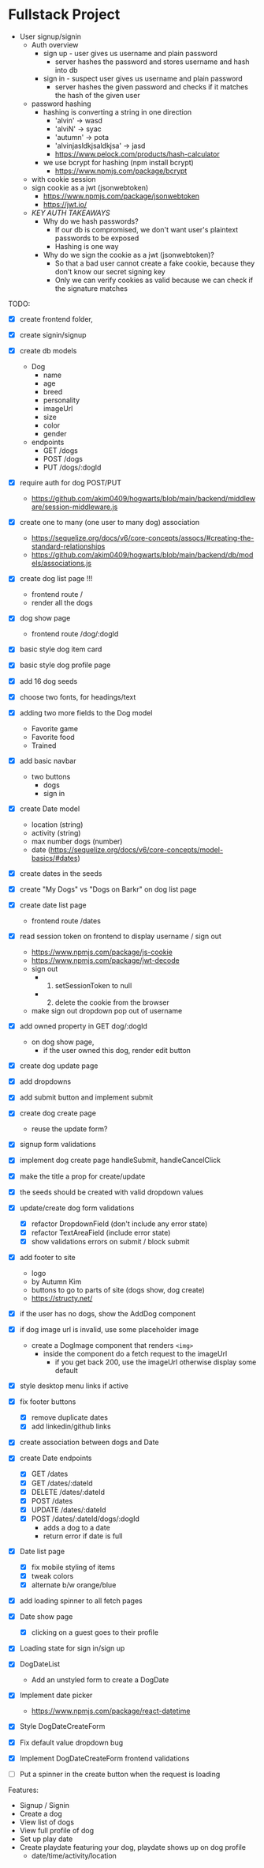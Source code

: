 # Fullstack Project

+ User signup/signin
  + Auth overview
    + sign up - user gives us username and plain password
      + server hashes the password and stores username and hash into db
    + sign in - suspect user gives us username and plain password
      + server hashes the given password and checks if it matches the hash of the given user
  + password hashing
    + hashing is converting a string in one direction
      + 'alvin' -> wasd
      + 'alviN' -> syac
      + 'autumn' -> pota
      + 'alvinjasldkjsaldkjsa' -> jasd
      + https://www.pelock.com/products/hash-calculator
    + we use bcrypt for hashing (npm install bcrypt)
        + https://www.npmjs.com/package/bcrypt
  + with cookie session
  + sign cookie as a jwt (jsonwebtoken)
    + https://www.npmjs.com/package/jsonwebtoken
    + https://jwt.io/
  + *KEY AUTH TAKEAWAYS*
    + Why do we hash passwords?
      + If our db is compromised, we don't want user's plaintext passwords to be exposed
      + Hashing is one way
    + Why do we sign the cookie as a jwt (jsonwebtoken)?
      + So that a bad user cannot create a fake cookie, because they don't know our secret signing key
      + Only we can verify cookies as valid because we can check if the signature matches


TODO:
+ [X] create frontend folder,
+ [X] create signin/signup
+ [X] create db models
  + Dog
    + name
    + age
    + breed
    + personality
    + imageUrl
    + size
    + color
    + gender
  + endpoints
    +   GET /dogs
    +   POST /dogs
    +   PUT /dogs/:dogId
+ [X] require auth for dog POST/PUT
  + https://github.com/akim0409/hogwarts/blob/main/backend/middleware/session-middleware.js
+ [X] create one to many (one user to many dog) association
  + https://sequelize.org/docs/v6/core-concepts/assocs/#creating-the-standard-relationships
  + https://github.com/akim0409/hogwarts/blob/main/backend/db/models/associations.js
+ [X] create dog list page   !!!
  + frontend route /
  + render all the dogs
+ [X] dog show page
  + frontend route /dog/:dogId
+ [X] basic style dog item card
+ [X] basic style dog profile page
+ [X] add 16 dog seeds 
+ [X] choose two fonts, for headings/text
+ [X] adding two more fields to the Dog model
  + Favorite game
  + Favorite food
  + Trained
+ [X] add basic navbar
  + two buttons
    + dogs
    + sign in
+ [X] create Date model
  + location (string)
  + activity (string)
  + max number dogs (number)
  + date (https://sequelize.org/docs/v6/core-concepts/model-basics/#dates)
+ [X] create dates in the seeds
+ [X] create "My Dogs" vs "Dogs on Barkr" on dog list page  
+ [X] create date list page
  + frontend route /dates
+ [X] read session token on frontend to display username / sign out
  + https://www.npmjs.com/package/js-cookie 
  + https://www.npmjs.com/package/jwt-decode
  + sign out
    + 1. setSessionToken to null
    + 2. delete the cookie from the browser
  + make sign out dropdown pop out of username
+ [X] add owned property in GET dog/:dogId
  + on dog show page,
    + if the user owned this dog, render edit button
+ [X] create dog update page
+ [X] add dropdowns
+ [X] add submit button and implement submit  
+ [X] create dog create page
  + reuse the update form?
+ [X] signup form validations
+ [X] implement dog create page handleSubmit, handleCancelClick
+ [X] make the title a prop for create/update
+ [X] the seeds should be created with valid dropdown values
+ [X] update/create dog form validations
  + [X] refactor DropdownField (don't include any error state)
  + [X] refactor TextAreaField (include error state)
  + [X] show validations errors on submit / block submit
+ [X] add footer to site
  + logo
  + by Autumn Kim
  + buttons to go to parts of site (dogs show, dog create)
  + https://structy.net/
+ [X] if the user has no dogs, show the AddDog component  
+ [X] if dog image url is invalid, use some placeholder image
  + create a DogImage component that renders `<img>`
    + inside the component do a fetch request to the imageUrl 
      + if you get back 200, use the imageUrl otherwise display some default
+ [X] style desktop menu links if active
+ [X] fix footer buttons
  + [X] remove duplicate dates
  + [X] add linkedin/github links
+ [X] create association between dogs and Date
+ [X] create Date endpoints
  + [X] GET /dates 
  + [X] GET /dates/:dateId 
  + [X] DELETE /dates/:dateId
  + [X] POST /dates
  + [X] UPDATE /dates/:dateId
  + [X] POST /dates/:dateId/dogs/:dogId
      + adds a dog to a date
      + return error if date is full
+ [X] Date list page
  + [X] fix mobile styling of items
  + [X] tweak colors
  + [X] alternate b/w orange/blue
+ [X] add loading spinner to all fetch pages 
+ [X] Date show page
  + [X] clicking on a guest goes to their profile
+ [X] Loading state for sign in/sign up
+ [X] DogDateList
  + Add an unstyled form to create a DogDate
+ [X] Implement date picker
  + https://www.npmjs.com/package/react-datetime
+ [X] Style DogDateCreateForm
+ [X] Fix default value dropdown bug
+ [X] Implement DogDateCreateForm frontend validations
+ [ ] Put a spinner in the create button when the request is loading
  


Features:
  + Signup / Signin
  + Create a dog
  + View list of dogs
  + View full profile of dog
  + Set up play date
  + Create playdate featuring your dog, playdate shows up on dog profile
    + date/time/activity/location



  